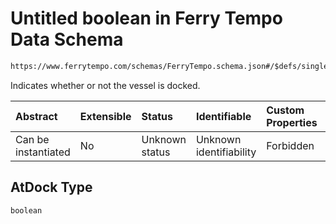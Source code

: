 # Untitled boolean in Ferry Tempo Data Schema

```txt
https://www.ferrytempo.com/schemas/FerryTempo.schema.json#/$defs/singleBoatData/properties/AtDock
```

Indicates whether or not the vessel is docked.

| Abstract            | Extensible | Status         | Identifiable            | Custom Properties | Additional Properties | Access Restrictions | Defined In                                                                           |
| :------------------ | :--------- | :------------- | :---------------------- | :---------------- | :-------------------- | :------------------ | :----------------------------------------------------------------------------------- |
| Can be instantiated | No         | Unknown status | Unknown identifiability | Forbidden         | Allowed               | none                | [FerryTempo.schema.json\*](../schemas/FerryTempo.schema.json "open original schema") |

## AtDock Type

`boolean`
